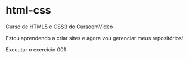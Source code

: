 # html-css
Curso de HTML5 e CSS3 do CursoemVideo

Estou aprendendo a criar sites e agora vou gerenciar meus repositórios!

<a heref="https://eduardopcarvalho.github.io/html-css/Exercicios/ex001/index.html">Executar o exercício 001</a>